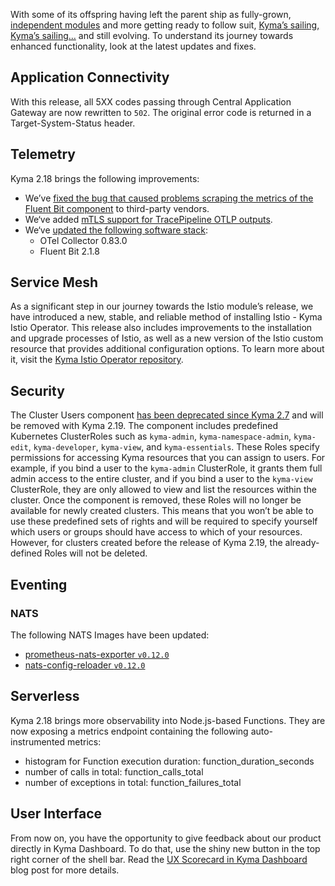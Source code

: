 With some of its offspring having left the parent ship as fully-grown, [independent modules](https://kyma-project.io/#/?id=kyma-modules) and more getting ready to follow suit, [Kyma’s sailing, Kyma’s sailing…](https://www.youtube.com/watch?v=FOt3oQ_k008) and still evolving. To understand its journey towards enhanced functionality, look at the latest updates and fixes.

## Application Connectivity
With this release, all 5XX codes passing through Central Application Gateway are now rewritten to `502`. The original error code is returned in a Target-System-Status header.

## Telemetry
Kyma 2.18 brings the following improvements:
- We’ve [fixed the bug that caused problems scraping the metrics of the Fluent Bit component](https://github.com/kyma-project/kyma/issues/17976) to third-party vendors.
- We‘ve added [mTLS support for TracePipeline OTLP outputs](https://github.com/kyma-project/kyma/issues/17995).
- We‘ve [updated the following software stack](https://github.com/kyma-project/kyma/pull/18021):
    - OTel Collector 0.83.0  
    - Fluent Bit 2.1.8

## Service Mesh
As a significant step in our journey towards the Istio module’s release, we have introduced a new, stable, and reliable method of installing Istio - Kyma Istio Operator. This release also includes improvements to the installation and upgrade processes of Istio, as well as a new version of the Istio custom resource that provides additional configuration options. To learn more about it, visit the [Kyma Istio Operator repository](https://github.com/kyma-project/istio/blob/main/docs/user/README.md).

## Security 
The Cluster Users component [has been deprecated since Kyma 2.7](https://github.com/kyma-project/website/blob/main/content/blog-posts/2022-09-22-release-notes-2.7/index.md#cluster-users-component-deprecated) and will be removed with Kyma 2.19. 
The component includes predefined Kubernetes ClusterRoles such as `kyma-admin`, `kyma-namespace-admin`, `kyma-edit`, `kyma-developer`, `kyma-view`, and `kyma-essentials`. These Roles specify permissions for accessing Kyma resources that you can assign to users. For example, if you bind a user to the `kyma-admin` ClusterRole, it grants them full admin access to the entire cluster, and if you bind a user to the `kyma-view` ClusterRole, they are only allowed to view and list the resources within the cluster. 
Once the component is removed, these Roles will no longer be available for newly created clusters. This means that you won’t be able to use these predefined sets of rights and will be required to specify yourself which users or groups should have access to which of your resources. However, for clusters created before the release of Kyma 2.19, the already-defined Roles will not be deleted.

## Eventing
### NATS
The following NATS Images have been updated:
- [prometheus-nats-exporter `v0.12.0`](https://github.com/nats-io/prometheus-nats-exporter/releases/tag/v0.12.0)
- [nats-config-reloader `v0.12.0`](https://github.com/nats-io/prometheus-nats-exporter/releases/tag/v0.12.0)

## Serverless
Kyma 2.18 brings more observability into Node.js-based Functions.
They are now exposing a metrics endpoint containing the following auto-instrumented metrics:
- histogram for Function execution duration: function_duration_seconds
- number of calls in total: function_calls_total
- number of exceptions in total: function_failures_total

## User Interface
From now on, you have the opportunity to give feedback about our product directly in Kyma Dashboard. To do that, use the shiny new button in the top right corner of the shell bar. Read the [UX Scorecard in Kyma Dashboard](https://blogs.sap.com/2023/08/18/ux-scorecard-in-kyma-dashboard/) blog post for more details.
